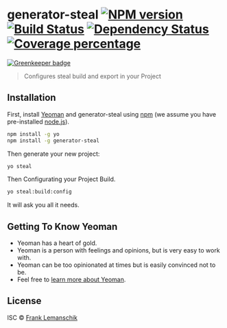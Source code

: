 # generator-steal [![NPM version][npm-image]][npm-url] [![Build Status][travis-image]][travis-url] [![Dependency Status][daviddm-image]][daviddm-url] [![Coverage percentage][coveralls-image]][coveralls-url]

[![Greenkeeper badge](https://badges.greenkeeper.io/direktspeed/generator-steal.svg)](https://greenkeeper.io/)
> Configures steal build and export in your Project

## Installation

First, install [Yeoman](http://yeoman.io) and generator-steal using [npm](https://www.npmjs.com/) (we assume you have pre-installed [node.js](https://nodejs.org/)).

```bash
npm install -g yo
npm install -g generator-steal
```

Then generate your new project:

```bash
yo steal
```

Then Configurating your Project Build.
```bash
yo steal:build:config
```
It will ask you all it needs.






## Getting To Know Yeoman

 * Yeoman has a heart of gold.
 * Yeoman is a person with feelings and opinions, but is very easy to work with.
 * Yeoman can be too opinionated at times but is easily convinced not to be.
 * Feel free to [learn more about Yeoman](http://yeoman.io/).

## License

ISC © [Frank Lemanschik](https://dspeed.eu/frank-lemanschik)


[npm-image]: https://badge.fury.io/js/generator-steal.svg
[npm-url]: https://npmjs.org/package/generator-steal
[travis-image]: https://travis-ci.org/direktspeed/generator-steal.svg?branch=master
[travis-url]: https://travis-ci.org/direktspeed/generator-steal
[daviddm-image]: https://david-dm.org/direktspeed/generator-steal.svg?theme=shields.io
[daviddm-url]: https://david-dm.org/direktspeed/generator-steal
[coveralls-image]: https://coveralls.io/repos/direktspeed/generator-steal/badge.svg
[coveralls-url]: https://coveralls.io/r/direktspeed/generator-steal
